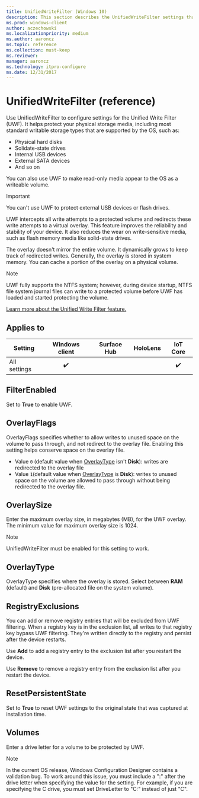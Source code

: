 ```yaml
---
title: UnifiedWriteFilter (Windows 10)
description: This section describes the UnifiedWriteFilter settings that you can configure in provisioning packages for Windows 10 using Windows Configuration Designer.
ms.prod: windows-client
author: aczechowski
ms.localizationpriority: medium
ms.author: aaroncz
ms.topic: reference
ms.collection: must-keep
ms.reviewer: 
manager: aaroncz
ms.technology: itpro-configure
ms.date: 12/31/2017
---
```


# UnifiedWriteFilter (reference)


Use UnifiedWriteFilter to configure settings for the Unified Write Filter (UWF). It helps protect your physical storage media, including most standard writable storage types that are supported by the OS, such as:

- Physical hard disks
- Solidate-state drives
- Internal USB devices
- External SATA devices
- And so on

You can also use UWF to make read-only media appear to the OS as a writeable volume.

>[!IMPORTANT]
>You can't use UWF to protect external USB devices or flash drives.

UWF intercepts all write attempts to a protected volume and redirects these write attempts to a virtual overlay. This feature improves the reliability and stability of your device. It also reduces the wear on write-sensitive media, such as flash memory media like solid-state drives.

The overlay doesn't mirror the entire volume. It dynamically grows to keep track of redirected writes. Generally, the overlay is stored in system memory. You can cache a portion of the overlay on a physical volume.

>[!NOTE]
>UWF fully supports the NTFS system; however, during device startup, NTFS file system journal files can write to a protected volume before UWF has loaded and started protecting the volume. 

[Learn more about the Unified Write Filter feature.](/windows-hardware/customize/enterprise/unified-write-filter)


## Applies to

| Setting   | Windows client | Surface Hub | HoloLens | IoT Core |
| --- | :---: | :---: | :---: | :---: |
| All settings | ✔️ |  |  |  ✔️ |

## FilterEnabled

Set to **True** to enable UWF.

## OverlayFlags

OverlayFlags specifies whether to allow writes to unused space on the volume to pass through, and not redirect to the overlay file. Enabling this setting helps conserve space on the overlay file. 

- Value `0` (default value when [OverlayType](#overlaytype) isn't **Disk**): writes are redirected to the overlay file
- Value `1`(default value when [OverlayType](#overlaytype) is  **Disk**): writes to unused space on the volume are allowed to pass through without being redirected to the overlay file.

## OverlaySize

Enter the maximum overlay size, in megabytes (MB), for the UWF overlay. The minimum value for maximum overlay size is 1024.

>[!NOTE]
>UnifiedWriteFilter must be enabled for this setting to work.

## OverlayType

OverlayType specifies where the overlay is stored. Select between **RAM** (default) and **Disk** (pre-allocated file on the system volume). 

## RegistryExclusions

You can add or remove registry entries that will be excluded from UWF filtering. When a registry key is in the exclusion list, all writes to that registry key bypass UWF filtering. They're written directly to the registry and persist after the device restarts.

Use **Add** to add a registry entry to the exclusion list after you restart the device.

Use **Remove** to remove a registry entry from the exclusion list after you restart the device.

## ResetPersistentState

Set to **True** to reset UWF settings to the original state that was captured at installation time.

## Volumes

Enter a drive letter for a volume to be protected by UWF. 

>[!NOTE]
>In the current OS release, Windows Configuration Designer contains a validation bug. To work around this issue, you must include a ":" after the drive letter when specifying the value for the setting. For example, if you are specifying the C drive, you must set DriveLetter to "C:" instead of just "C".
